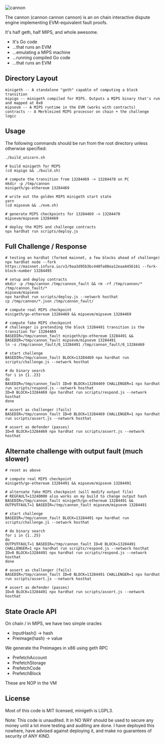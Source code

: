 <!--![cannon](https://upload.wikimedia.org/wikipedia/commons/8/80/Cannon%2C_Château_du_Haut-Koenigsbourg%2C_France.jpg)-->
<!--![cannon](https://cdn1.epicgames.com/ue/product/Featured/SCIFIWEAPONBUNDLE_featured-894x488-83fbc936b6d86edcbbe892b1a6780224.png)-->
<!--![cannon](https://static.wikia.nocookie.net/ageofempires/images/8/80/Bombard_cannon_aoe2DE.png/revision/latest/top-crop/width/360/height/360?cb=20200331021834)-->
![cannon](https://paradacreativa.es/wp-content/uploads/2021/05/Canon-orbital-GTA-01.jpg)

The cannon (cannon cannon cannon) is an on chain interactive dispute engine implementing EVM-equivalent fault proofs.

It's half geth, half MIPS, and whole awesome.

* It's Go code
* ...that runs an EVM
* ...emulating a MIPS machine
* ...running compiled Go code
* ...that runs an EVM

## Directory Layout

```
minigeth -- A standalone "geth" capable of computing a block transition
mipigo -- minigeth compiled for MIPS. Outputs a MIPS binary that's run and mapped at 0x0
mipsevm -- A MIPS runtime in the EVM (works with contracts)
contracts -- A Merkleized MIPS processor on chain + the challenge logic
```

## Usage

The following commands should be run from the root directory unless otherwise specified:

```
./build_unicorn.sh

# build minigeth for MIPS
(cd mipigo && ./build.sh)

# compute the transition from 13284469 -> 13284470 on PC
mkdir -p /tmp/cannon
minigeth/go-ethereum 13284469

# write out the golden MIPS minigeth start state
yarn
(cd mipsevm && ./evm.sh)

# generate MIPS checkpoints for 13284469 -> 13284470
mipsevm/mipsevm 13284469

# deploy the MIPS and challenge contracts
npx hardhat run scripts/deploy.js
```

## Full Challenge / Response

```
# testing on hardhat (forked mainnet, a few blocks ahead of challenge)
npx hardhat node --fork https://mainnet.infura.io/v3/9aa3d95b3bc440fa88ea12eaa4456161 --fork-block-number 13284495

# setup and deploy contracts
mkdir -p /tmp/cannon /tmp/cannon_fault && rm -rf /tmp/cannon/* /tmp/cannon_fault/*
mipsevm/mipsevm
npx hardhat run scripts/deploy.js --network hosthat
cp /tmp/cannon/*.json /tmp/cannon_fault/

# compute real MIPS checkpoint
minigeth/go-ethereum 13284469 && mipsevm/mipsevm 13284469

# compute fake MIPS checkpoint
# challenger is pretending the block 13284491 transition is the transition for 13284469
BASEDIR=/tmp/cannon_fault minigeth/go-ethereum 13284491 && BASEDIR=/tmp/cannon_fault mipsevm/mipsevm 13284491
ln -s /tmp/cannon_fault/0_13284491 /tmp/cannon_fault/0_13284469

# start challenge
BASEDIR=/tmp/cannon_fault BLOCK=13284469 npx hardhat run scripts/challenge.js --network hosthat

# do binary search
for i in {1..23}
do
BASEDIR=/tmp/cannon_fault ID=0 BLOCK=13284469 CHALLENGER=1 npx hardhat run scripts/respond.js --network hosthat
ID=0 BLOCK=13284469 npx hardhat run scripts/respond.js --network hosthat
done

# assert as challenger (fails)
BASEDIR=/tmp/cannon_fault ID=0 BLOCK=13284469 CHALLENGER=1 npx hardhat run scripts/assert.js --network hosthat

# assert as defender (passes)
ID=0 BLOCK=13284469 npx hardhat run scripts/assert.js --network hosthat
```

## Alternate challenge with output fault (much slower)

```
# reset as above

# compute real MIPS checkpoint
minigeth/go-ethereum 13284491 && mipsevm/mipsevm 13284491

# alternate fake MIPS checkpoint (will modify output file)
# REGFAULT=13240000 also works on my build to change output hash
BASEDIR=/tmp/cannon_fault minigeth/go-ethereum 13284491 && OUTPUTFAULT=1 BASEDIR=/tmp/cannon_fault mipsevm/mipsevm 13284491

# start challenge
BASEDIR=/tmp/cannon_fault BLOCK=13284491 npx hardhat run scripts/challenge.js --network hosthat

# do binary search
for i in {1..25}
do
OUTPUTFAULT=1 BASEDIR=/tmp/cannon_fault ID=0 BLOCK=13284491 CHALLENGER=1 npx hardhat run scripts/respond.js --network hosthat
ID=0 BLOCK=13284491 npx hardhat run scripts/respond.js --network hosthat
done

# assert as challenger (fails)
BASEDIR=/tmp/cannon_fault ID=0 BLOCK=13284491 CHALLENGER=1 npx hardhat run scripts/assert.js --network hosthat

# assert as defender (passes)
ID=0 BLOCK=13284491 npx hardhat run scripts/assert.js --network hosthat
```

## State Oracle API

On chain / in MIPS, we have two simple oracles

* InputHash() -> hash
* Preimage(hash) -> value

We generate the Preimages in x86 using geth RPC

* PrefetchAccount
* PrefetchStorage
* PrefetchCode
* PrefetchBlock

These are NOP in the VM

## License

Most of this code is MIT licensed, minigeth is LGPL3.

Note: This code is unaudited. It in NO WAY should be used to secure any money until a lot more testing and auditing are done. I have deployed this nowhere, have advised against deploying it, and make no guarantees of security of ANY KIND.
